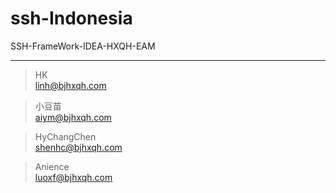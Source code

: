 # ssh-Indonesia
SSH-FrameWork-IDEA-HXQH-EAM


---
> HK  
> linh@bjhxqh.com

> 小豆苗  
> aiym@bjhxqh.com

> HyChangChen  
> shenhc@bjhxqh.com

> Anience  
> luoxf@bjhxqh.com


